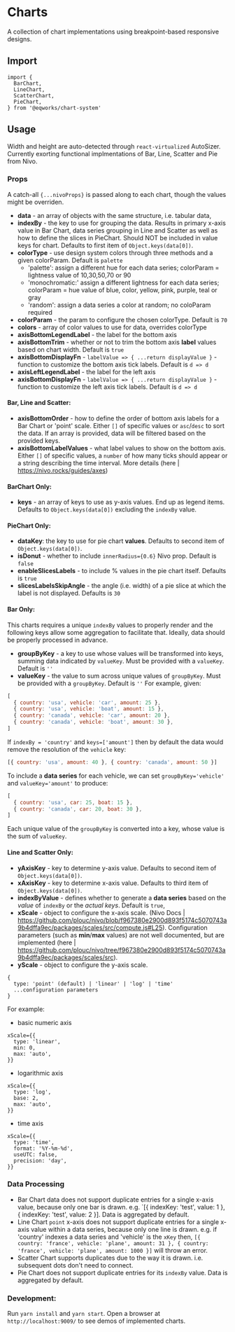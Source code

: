 # Charts

A collection of chart implementations using breakpoint-based responsive designs.

## Import

```
import {
  BarChart,
  LineChart,
  ScatterChart,
  PieChart,
} from '@eqworks/chart-system'
```

## Usage

Width and height are auto-detected through `react-virtualized` AutoSizer. Currently exorting functional implmentations of Bar, Line, Scatter and Pie from Nivo.

### Props
A catch-all `{...nivoProps}` is passed along to each chart, though the values might be overriden.
- **data** - an array of objects with the same structure, i.e. tabular data,
- **indexBy** - the key to use for grouping the data. Results in primary x-axis value in Bar Chart, data series grouping in Line and Scatter as well as how to define the slices in PieChart. Should NOT be included in value keys for chart. Defaults to first item of `Object.keys(data[0])`.
- **colorType** - use design system colors through three methods and a given colorParam. Default is `palette`
  - 'palette': assign a different hue for each data series; colorParam = lightness value of 10,30,50,70 or 90
  - 'monochromatic:' assign a different lightness for each data series; colorParam = hue value of blue, color, yellow, pink, purple, teal or gray
  - 'random': assign a data series a color at random; no coloParam required
- **colorParam** - the param to configure the chosen colorType. Default is `70`
- **colors** - array of color values to use for data, overrides colorType
- **axisBottomLegendLabel** - the label for the bottom axis
- **axisBottomTrim** - whether or not to trim the bottom axis **label** values based on chart width. Default is `true`
- **axisBottomDisplayFn** - `labelValue => { ...return displayValue }` - function to customize the bottom axis tick labels. Default is `d => d`
- **axisLeftLegendLabel** - the label for the left axis
- **axisBottomDisplayFn** - `labelValue => { ...return displayValue }` - function to customize the left axis tick labels. Default is `d => d`

#### Bar, Line and Scatter:
- **axisBottomOrder** - how to define the order of bottom axis labels for a Bar Chart or 'point' scale. Either `[]` of specific values or `asc`/`desc` to sort the data. If an array is provided, data will be filtered based on the provided keys. 
- **axisBottomLabelValues** - what label values to show on the bottom axis. Either `[]` of specific values, a `number` of how many ticks should appear or a string describing the time interval. More details (here | https://nivo.rocks/guides/axes)

#### BarChart Only:
- **keys** - an array of keys to use as y-axis values. End up as legend items. Defaults to `Object.keys(data[0])` excluding the `indexBy` value.

#### PieChart Only:
- **dataKey**: the key to use for pie chart **values**. Defaults to second item of `Object.keys(data[0])`.
- **isDonut** - whether to include `innerRadius={0.6}` Nivo prop. Default is `false`
- **enableSlicesLabels** - to include % values in the pie chart itself. Defaults is `true`
- **slicesLabelsSkipAngle** - the angle (i.e. width) of a pie slice at which the label is not displayed. Defaults is `30`

#### Bar Only:
This charts requires a unique `indexBy` values to properly render and the following keys allow some aggregation to facilitate that. Ideally, data should be properly processed in advance.
- **groupByKey** - a key to use whose values will be transformed into keys, summing data indicated by `valueKey`.  Must be provided with a `valueKey`. Default is `''`
- **valueKey** - the value to sum across unique values of `groupByKey`. Must be provided with a `groupByKey`. Default is `''`
For example, given:

```javascript
[
  { country: 'usa', vehicle: 'car', amount: 25 },
  { country: 'usa', vehicle: 'boat', amount: 15 },
  { country: 'canada', vehicle: 'car', amount: 20 },
  { country: 'canada', vehicle: 'boat', amount: 30 },
]
```
If `indexBy = 'country'` and `keys=['amount']` then by default the data would remove the resolution of the `vehicle` key:
```javascript
[{ country: 'usa', amount: 40 }, { country: 'canada', amount: 50 }]
```
To include a **data series** for each vehicle, we can set `groupByKey='vehicle'` and `valueKey='amount'` to produce:
```javascript
[
  { country: 'usa', car: 25, boat: 15 },
  { country: 'canada', car: 20, boat: 30 },
]
```
Each unique value of the `groupByKey` is converted into a key, whose value is the sum of `valueKey`.

#### Line and Scatter Only:
- **yAxisKey** - key to determine y-axis value. Defaults to second item of `Object.keys(data[0])`.
- **xAxisKey** - key to determine x-axis value. Defaults to third item of `Object.keys(data[0])`.
- **indexByValue** - defines whether to generate a **data series** based on the _value_ of `indexBy` or the _actual keys_. Default is `true`,
- **xScale** - object to configure the x-axis scale. (Nivo Docs | https://github.com/plouc/nivo/blob/f967380e2900d893f5174c5070743a9b4dffa9ec/packages/scales/src/compute.js#L25). Configuration parameters (such as **min**/**max** values) are not well documented, but are implemented (here | https://github.com/plouc/nivo/tree/f967380e2900d893f5174c5070743a9b4dffa9ec/packages/scales/src).
- **yScale** - object to configure the y-axis scale.
```
{
  type: 'point' (default) | 'linear' | 'log' | 'time'
  ...configuration parameters
}
```
For example:
- basic numeric axis
```
xScale={{
  type: 'linear',
  min: 0,
  max: 'auto',
}}
```
- logarithmic axis
```
xScale={{
  type: 'log',
  base: 2,
  max: 'auto',
}}
```
- time axis
```
xScale={{
  type: 'time',
  format: '%Y-%m-%d',
  useUTC: false,
  precision: 'day',
}}
```

### Data Processing
- Bar Chart data does not support duplicate entries for a single x-axis value, because only one bar is drawn. e.g. `[{ indexKey: 'test', value: 1 }, { indexKey: 'test', value: 2 }]. Data is aggregated by default.
- Line Chart `point` x-axis does not support duplicate entries for a single x-axis value within a data series, because only one line is drawn. e.g. if 'country' indexes a data series and 'vehicle' is the `xKey` then, `[{ country: 'france', vehicle: 'plane', amount: 31 }, { country: 'france', vehicle: 'plane', amount: 1000 }]` will throw an error.
- Scatter Chart supports duplicates due to the way it is drawn. i.e. subsequent dots don't need to connect.
- Pie Chart does not support duplicate entries for its `indexBy` value. Data is aggregated by default.

### Development:
Run `yarn install` and `yarn start`. Open a browser at `http://localhost:9009/` to see demos of implemented charts.